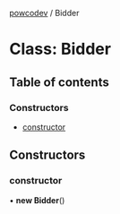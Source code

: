 [powcodev](../README.md) / Bidder

# Class: Bidder

## Table of contents

### Constructors

- [constructor](Bidder.md#constructor)

## Constructors

### constructor

• **new Bidder**()
